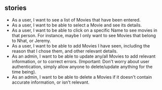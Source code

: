 ## stories

* As a user, I want to see a list of Movies that have been entered.
* As a user, I want to be able to select a Movie and see its details.
* As a user, I want to be able to click on a specific Name to see movies in that person. For instance, maybe I only want to see Movies that belong to Nhat, or Jeremy.
* As a user, I want to be able to add Movies I have seen, including the reason that I chose them, and other relevant details.
* As an admin, I want to be able to update any/all Movies to add relevant information, or to correct errors. (Important: Don't worry about user authentication, simply allow anyone to delete/update anything for the time being).
* As an admin, I want to be able to delete a Movies if it doesn't contain accurate information, or isn't relevant.
